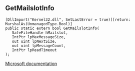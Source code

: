 ## GetMailslotInfo

```
[DllImport("Kernel32.dll", SetLastError = true)][return: MarshalAs(UnmanagedType.Bool)]
public static extern bool GetMailslotInfo(
   SafeFileHandle hMailslot,
   IntPtr lpMaxMessageSize,
   out uint lpNextSize,
   out uint lpMessageCount,
   IntPtr lpReadTimeout
);
```

[Microsoft documentation](TODO)
